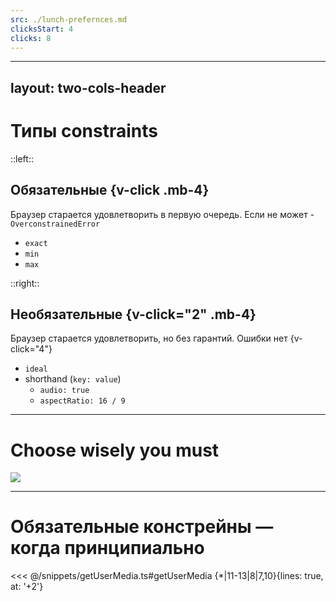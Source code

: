 ```yaml
---
src: ./lunch-prefernces.md
clicksStart: 4
clicks: 8
---
```


---
layout: two-cols-header
---

# Типы constraints

::left:: 

## Обязательные {v-click .mb-4}

<p v-click="3"> Браузер старается удовлетворить в первую очередь. Если не может - <code>OverconstrainedError</code></p> 

<v-click-gap size="3" />

<v-clicks> 

- `exact`
- `min`
- `max`

</v-clicks>

::right:: 

## Необязательные {v-click="2" .mb-4}

Браузер старается удовлетворить, но без гарантий. Ошибки нет {v-click="4"}

<v-clicks>

- `ideal`
- shorthand (`key: value`)
  - `audio: true`
  - `aspectRatio: 16 / 9`
</v-clicks>

---

# Choose wisely you must

<ImageWrapper ><img src="/yoda.jpeg"></ImageWrapper>

---  

# Обязательные констрейны — когда принципиально


<div v-click="2">
<<< @/snippets/getUserMedia.ts#getUserMedia {*|11-13|8|7,10}{lines: true, at: '+2'}
</div>

